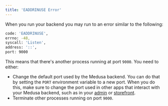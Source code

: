 ```yaml
---
title: 'EADDRINUSE Error'
---
```


When you run your backend you may run to an error similar to the following:

```bash
code: 'EADDRINUSE',
errno: -48,
syscall: 'Listen',
address: '::',
port: 9000
```

This means that there's another process running at port `9000`. You need to either:

- Change the default port used by the Medusa backend. You can do that by setting the `PORT` environment variable to a new port. When you do this, make sure to change the port used in other apps that interact with your Medusa backend, such as in your [admin](../admin/configuration.mdx#build-command-options) or [storefront](../starters/nextjs-medusa-starter.mdx#changing-medusa-backend-url).
- Terminate other processes running on port `9000`.
